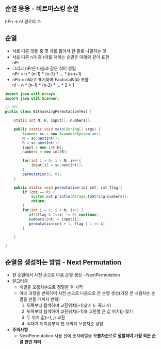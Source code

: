 ## 순열 응용 - 비트마스킹 순열
nPn -> n! 경우의 수

## 순열
- 서로 다른 것들 중 몇 개를 뽑아서 한 줄로 나열하는 것
- 서로 다른 n개 중 r개를 택하는 순열은 아래와 같이 표현  
    nPr
- 그리고 nPr은 다음과 같은 식이 성립  
    nPr = n * (n-1) * (n-2) * ... * (n-r+1)
- nPn = n!라고 표기하며 Factorial이라 부름  
    n! = n * (n-1) * (n-2) * ... * 2 * 1


```java
import java.util.Arrays;
import java.util.Scanner;

// nPr
public class BitmaskingPermutationTest {

    static int N, R, input[], numbers[];

    public static void main(String[] args) {
        Scanner sc = new Scanner(System.in);
        N = sc.nextInt();
        R = sc.nextInt();
        input = new int[N];
        numbers = new int[R];

        for(int i = 0; i < N; i++){
            input[i] = sc.nextInt();
        }
        permutation(0, 0);
    }

    public static void permutation(int cnt, int flag){
        if (cnt == R) {
            System.out.println(Arrays.toString(numbers));
            return;
        }
        for(int i = 0; i < N; i++) {
           if((flag & 1<<i) != 0) continue;
           numbers[cnt] = input[i];
           permutation(cnt + 1, flag | 1 << i);
        }

    }

}
```

## 순열을 생성하는 방법 - Next Permutation
- 현 순열에서 사전 순으로 다음 순열 생성 - NextPermutation
- 알고리즘
    - 배열을 오름차순으로 정렬한 후 시작
    - 아래 과정을 반복하여 사전 순으로 다음으로 큰 순열 생성(가장 큰 내림차순 순열을 만들 때까지 반복)
        1. 뒤쪽부터 탐색하며 교환위치(i-1)찾기 (i: 꼭대기)
        2. 뒤쪽부터 탐색하며 교환위치(i-1)와 교환할 큰 값 위치(j) 찾기
        3. 두 위치 값(i-1, j) 교환
        4. 꼭대기 위치(i)부터 맨 뒤까지 오름차순 정렬
- **주의사항**
    - NextPermutation 사용 전에 숫자배열을 **오름차순으로 정렬하여 가장 작은 순열 한번 처리**